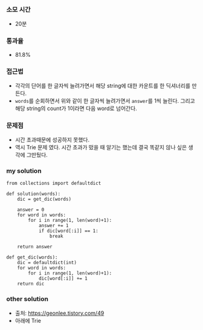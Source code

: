 ### 소모 시간
- 20분

### 통과율
- 81.8%

### 접근법
- 각각의 단어를 한 글자씩 늘려가면서 해당 string에 대한 카운트를 한 딕셔너리를 만든다.
- `words`를 순회하면서 위와 같이 한 글자씩 늘려가면서 `answer`를 1씩 늘린다. 그리고 해당 string의 count가 1이라면 다음 word로 넘어간다.

### 문제점
- 시간 초과때문에 성공하지 못했다.
- 역시 Trie 문제 였다. 시간 초과가 떴을 때 알기는 했는데 결국 똑같지 않나 싶은 생각에 그만뒀다.

### my solution
```
from collections import defaultdict

def solution(words):
    dic = get_dic(words)
    
    answer = 0
    for word in words:
        for i in range(1, len(word)+1):
            answer += 1
            if dic[word[:i]] == 1:
                break
    
    return answer

def get_dic(words):
    dic = defaultdict(int)
    for word in words:
        for i in range(1, len(word)+1):
            dic[word[:i]] += 1
    return dic
```

### other solution
- 출처: https://geonlee.tistory.com/49
- 아래에 Trie